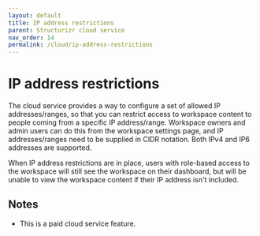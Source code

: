 ```yaml
---
layout: default
title: IP address restrictions
parent: Structurizr cloud service
nav_order: 14
permalink: /cloud/ip-address-restrictions
---
```


# IP address restrictions

The cloud service provides a way to configure a set of allowed IP addresses/ranges,
so that you can restrict access to workspace content to people coming from a specific IP address/range.
Workspace owners and admin users can do this from the workspace settings page, and IP addresses/ranges need to be supplied in CIDR notation.
Both IPv4 and IP6 addresses are supported.

When IP address restrictions are in place, users with role-based access to the workspace will still see the workspace
on their dashboard, but will be unable to view the workspace content if their IP address isn't included.

## Notes

- This is a paid cloud service feature.